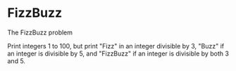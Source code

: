 # FizzBuzz
The FizzBuzz problem

Print integers 1 to 100, but print "Fizz" in an integer divisible by 3, "Buzz" if an integer is divisible by 5, and "FizzBuzz" if an integer is divisible by both 3 and 5.







 
